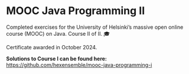 # MOOC Java Programming II

Completed exercises for the University of Helsinki’s massive open online course (MOOC) on Java. Course II of II. 🎓

Certificate awarded in October 2024.

**Solutions to Course I can be found here:**
https://github.com/hexensemble/mooc-java-programming-i
